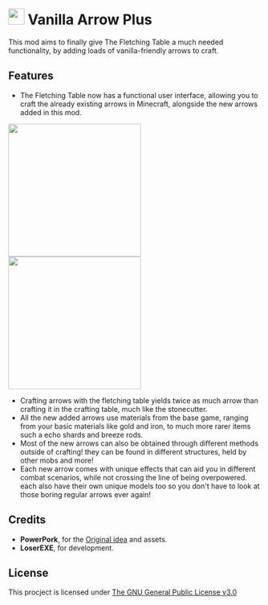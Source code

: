 <img src="https://imgur.com/HsxRaNB.png" width="32" />  Vanilla Arrow Plus
===========
This mod aims to finally give The Fletching Table a much needed functionality, by adding loads of vanilla-friendly arrows to craft. 


## Features

* The Fletching Table now has a functional user interface, allowing you to craft the already existing arrows in Minecraft, alongside the new arrows added in this mod.


<img src="https://i.imgur.com/2pWWfD3.gif" width="264" /><img src="https://i.imgur.com/VygCq3E.gif" width="264" />

* Crafting arrows with the fletching table yields twice as much arrow than crafting it in the crafting table, much like the stonecutter.
* All the new added arrows use materials from the base game, ranging from your basic materials like gold and iron, to much more rarer items such a echo shards and breeze rods.
* Most of the new arrows can also be obtained through different methods outside of crafting! they can be found in different structures, held by other mobs and more!
* Each new arrow comes with unique effects that can aid you in different combat scenarios, while not crossing the line of being overpowered. each also have their own unique models too so you don't have to look at those boring regular arrows ever again!

## Credits

- **PowerPork**, for the [Original idea](https://www.reddit.com/r/Minecraft/comments/1dsp8lh/a_random_fletching_table_idea_i_made_a_few_years/) and assets.
- **LoserEXE**, for development.

## License

This procject is licensed under [The GNU General Public License v3.0](https://www.gnu.org/licenses/gpl-3.0.en.html)
